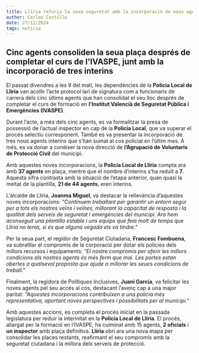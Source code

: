 ```yaml
---
title: Llíria reforça la seua seguretat amb la incorporació de nous agents en propietat
author: Carlos Castillo
date: 27/12/2024
tags: noticia
---
```


## Cinc agents consoliden la seua plaça després de completar el curs de l'IVASPE, junt amb la incorporació de tres interins

El passat divendres a les 9 del matí, les dependències de la **Policia Local de Llíria** van acollir l’acte protocol·lari de signatura com a funcionaris de carrera dels cinc últims agents que han consolidat el seu lloc després de completar el curs de formació en **l'Institut Valencià de Seguretat Pública i Emergències (IVASPE)**.

Durant l’acte, a més dels cinc agents, es va formalitzar la presa de possessió de l’actual inspector en cap de la **Policia Local**, que va superar el procés selectiu corresponent. També es va presentar la incorporació de tres nous agents interins que s’han sumat al cos policial en l’últim mes. A més, es va donar a conéixer la nova direcció de **l’Agrupació de Voluntaris de Protecció Civil** del municipi.

Amb aquestes noves incorporacions, la **Policia Local de Llíria** compta ara amb **37 agents** en plaça, mentre que el nombre d’interins s’ha reduït a **7**. Aquesta xifra contrasta amb la situació de l’etapa anterior, quan quasi la meitat de la plantilla, **21 de 44 agents**, eren interins.

L’alcalde de Llíria, **Joanma Miguel**, va destacar la rellevància d’aquestes noves incorporacions:
_"Continuem treballant per garantir un entorn segur per a tots els nostres veïns i veïnes, millorant la capacitat de resposta i la qualitat dels serveis de seguretat i emergències del municipi. Ara hem aconseguit una plantilla estable i uns equips que feia molt de temps que Llíria no tenia, si és que alguna vegada els va tindre."_

Per la seua part, el regidor de Seguretat Ciutadana, **Francesc Fombuena**, va subratllar el compromís de la corporació per dotar els policies dels millors recursos i equipaments:
_"El nostre compromís per oferir les millors condicions als nostres agents és més ferm que mai. Les portes estan obertes a qualsevol proposta que ajude a millorar les seues condicions de treball."_

Finalment, la regidora de Polítiques Inclusives, **Juani García**, va felicitar les noves agents pel seu accés al cos, destacant l’avenç cap a una major paritat:
_"Aquestes incorporacions contribuïxen a una policia més representativa, aportant noves perspectives i possibilitats per al municipi."_

Amb aquestes accions, es completa el procés iniciat en la passada legislatura per reduir la interinitat en la **Policia Local de Llíria**. El procés, allargat per la formació en l’IVASPE, ha culminat amb 15 agents, **2 oficials** i **un inspector** amb plaça definitiva. **Llíria** obri ara una nova etapa per consolidar les places restants, reafirmant el seu compromís amb la seguretat ciutadana i la millora dels serveis de protecció.

